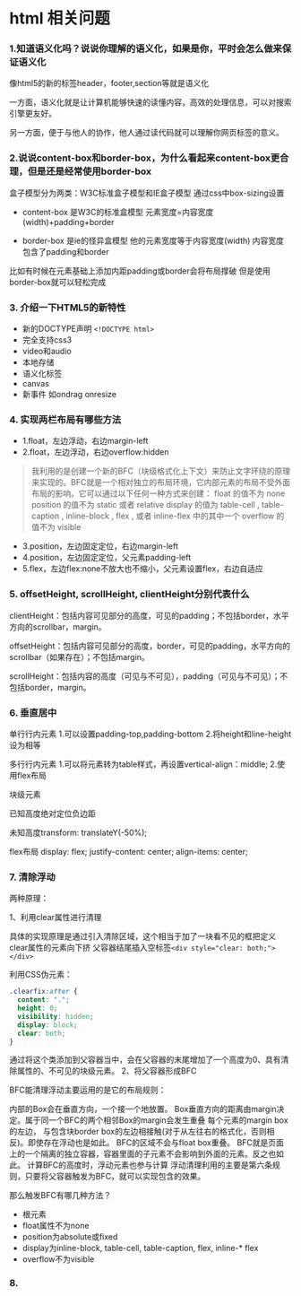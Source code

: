 # html 相关问题

### 1.知道语义化吗？说说你理解的语义化，如果是你，平时会怎么做来保证语义化

像html5的新的标签header，footer,section等就是语义化

一方面，语义化就是让计算机能够快速的读懂内容，高效的处理信息，可以对搜索引擎更友好。

另一方面，便于与他人的协作，他人通过读代码就可以理解你网页标签的意义。

### 2.说说content-box和border-box，为什么看起来content-box更合理，但是还是经常使用border-box
盒子模型分为两类：W3C标准盒子模型和IE盒子模型 通过css中box-sizing设置

* content-box 是W3C的标准盒模型 元素宽度=内容宽度(width)+padding+border

* border-box 是ie的怪异盒模型  他的元素宽度等于内容宽度(width)  内容宽度包含了padding和border

比如有时候在元素基础上添加内距padding或border会将布局撑破 但是使用border-box就可以轻松完成

### 3. 介绍一下HTML5的新特性

* 新的DOCTYPE声明  `<!DOCTYPE html>`
* 完全支持css3
* video和audio 
* 本地存储 
* 语义化标签
* canvas 
* 新事件 如ondrag onresize

### 4. 实现两栏布局有哪些方法
* 1.float，左边浮动，右边margin-left
* 2.float，左边浮动，右边overflow:hidden
> 我利用的是创建一个新的BFC（块级格式化上下文）来防止文字环绕的原理来实现的。BFC就是一个相对独立的布局环境，它内部元素的布局不受外面布局的影响。它可以通过以下任何一种方式来创建： 
float 的值不为 none 
position 的值不为 static 或者 relative 
display 的值为 table-cell , table-caption , inline-block , flex , 或者 inline-flex 中的其中一个 
overflow 的值不为 visible
* 3.position，左边固定定位，右边margin-left
* 4.position，左边固定定位，父元素padding-left
* 5.flex，左边flex:none不放大也不缩小，父元素设置flex，右边自适应

### 5. offsetHeight, scrollHeight, clientHeight分别代表什么

clientHeight：包括内容可见部分的高度，可见的padding；不包括border，水平方向的scrollbar，margin。

offsetHeight：包括内容可见部分的高度，border，可见的padding，水平方向的scrollbar（如果存在）；不包括margin。

scrollHeight：包括内容的高度（可见与不可见），padding（可见与不可见）；不包括border，margin。

### 6. 垂直居中

单行行内元素 1.可以设置padding-top,padding-bottom 2.将height和line-height设为相等

多行行内元素 1.可以将元素转为table样式，再设置vertical-align：middle; 2.使用flex布局

块级元素

已知高度绝对定位负边距

未知高度transform: translateY(-50%);

flex布局 
display: flex;
justify-content: center;
align-items: center;

### 7. 清除浮动
两种原理：

1、利用clear属性进行清理

具体的实现原理是通过引入清除区域，这个相当于加了一块看不见的框把定义clear属性的元素向下挤
父容器结尾插入空标签`<div style="clear: both;"></div>`

利用CSS伪元素：
```css
.clearfix:after {
  content: ".";
  height: 0;
  visibility: hidden;
  display: block;
  clear: both;
}
```
通过将这个类添加到父容器当中，会在父容器的末尾增加了一个高度为0、具有清除属性的、不可见的块级元素。
2、将父容器形成BFC

BFC能清理浮动主要运用的是它的布局规则：

内部的Box会在垂直方向，一个接一个地放置。
Box垂直方向的距离由margin决定。属于同一个BFC的两个相邻Box的margin会发生重叠
每个元素的margin box的左边， 与包含块border box的左边相接触(对于从左往右的格式化，否则相反)。即使存在浮动也是如此。
BFC的区域不会与float box重叠。
BFC就是页面上的一个隔离的独立容器，容器里面的子元素不会影响到外面的元素。反之也如此。
计算BFC的高度时，浮动元素也参与计算
浮动清理利用的主要是第六条规则，只要将父容器触发为BFC，就可以实现包含的效果。

那么触发BFC有哪几种方法？

* 根元素
* float属性不为none
* position为absolute或fixed
* display为inline-block, table-cell, table-caption, flex, inline-* flex
* overflow不为visible

### 8.
